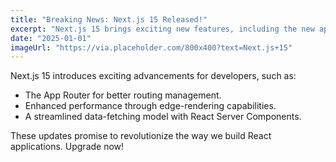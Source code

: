 ```yaml
---
title: "Breaking News: Next.js 15 Released!"
excerpt: "Next.js 15 brings exciting new features, including the new app router..."
date: "2025-01-01"
imageUrl: "https://via.placeholder.com/800x400?text=Next.js+15"
---
```


Next.js 15 introduces exciting advancements for developers, such as:

- The App Router for better routing management.
- Enhanced performance through edge-rendering capabilities.
- A streamlined data-fetching model with React Server Components.

These updates promise to revolutionize the way we build React applications. Upgrade now!
